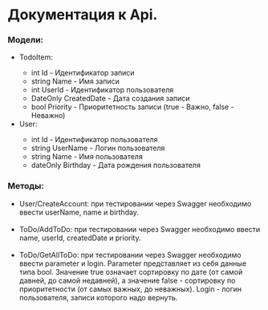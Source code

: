<h1>Документация к Api.</h1>

<h3>Модели:</h3>  

<ul>
  <li>TodoItem:</li>
  <ul>
    <li>int Id - Идентификатор записи</li>
    <li>string Name - Имя записи</li>
    <li>int UserId - Идентификатор пользователя</li>
    <li>DateOnly CreatedDate - Дата создания записи</li>
    <li>bool Priority - Приоритетность записи (true - Важно, false - Неважно)</li>
  </ul>


  <li>User:</li>
  <ul>
    <li>int Id - Идентификатор пользователя </li>
    <li>string UserName - Логин пользователя</li>
    <li>string Name - Имя пользователя</li>
    <li>dateOnly Birthday - Дата рождения пользователя</li>
  </ul>
</ul>


<h3>Методы:</h3>
<ul>
  <li>User/CreateAccount: при тестировании через Swagger необходимо ввести userName, name и birthday. </li>
  <br>
  <li>ToDo/AddToDo: при тестировании через Swagger необходимо ввести name, userId, createdDate и priority. </li>
  <br>
  <li>ToDo/GetAllToDo: при тестировании через Swagger необходимо ввести parameter и login. Parameter представляет из себя данные типа bool. Значение true означает сортировку по дате (от самой давней, до самой недавней), а значение false - сортировку по приоритетности (от самых важных, до неважных). Login - логин пользователя, записи которого надо вернуть.</li>
</ul>


 
